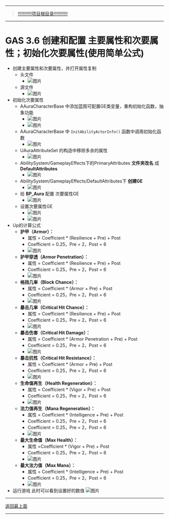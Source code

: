 ___________________________________________________________________________________________
> [!!!!!!!!!!!项目根目录!!!!!!!!!!!](./!!!!!!!!!!!项目目录!!!!!!!!!!!.md)

___________________________________________________________________________________________

# GAS 3.6 创建和配置 主要属性和次要属性；初始化次要属性(使用简单公式)
- 创建主要属性和次要属性，并打开属性复制
    - 头文件
        -  ![图片](https://github.com/liyunlong618/MyNote/blob/master/%E8%99%9A%E5%B9%BBC++/%E6%A8%A1%E5%9D%97/GAS/GAS%E7%AC%AC%E4%BA%8C%E5%AD%A3-%E6%9A%97%E9%BB%91%E7%A0%B4%E5%9D%8F%E7%A5%9ELike%E6%B8%B8%E6%88%8F/%E9%85%8D%E5%9B%BE/GAS_3.6/GAS%203.6%20%E5%88%9B%E5%BB%BA%E5%92%8C%E9%85%8D%E7%BD%AE%20%E4%B8%BB%E8%A6%81%E5%B1%9E%E6%80%A7%E5%92%8C%E6%AC%A1%E8%A6%81%E5%B1%9E%E6%80%A7%EF%BC%9B%E5%88%9D%E5%A7%8B%E5%8C%96%E6%AC%A1%E8%A6%81%E5%B1%9E%E6%80%A7(%E4%BD%BF%E7%94%A8%E7%AE%80%E5%8D%95%E5%85%AC%E5%BC%8F)-%E5%B9%95%E5%B8%83%E5%9B%BE%E7%89%87-354941-332773.png?raw=true)
    - 源文件
        -  ![图片](https://github.com/liyunlong618/MyNote/blob/master/%E8%99%9A%E5%B9%BBC++/%E6%A8%A1%E5%9D%97/GAS/GAS%E7%AC%AC%E4%BA%8C%E5%AD%A3-%E6%9A%97%E9%BB%91%E7%A0%B4%E5%9D%8F%E7%A5%9ELike%E6%B8%B8%E6%88%8F/%E9%85%8D%E5%9B%BE/GAS_3.6/GAS%203.6%20%E5%88%9B%E5%BB%BA%E5%92%8C%E9%85%8D%E7%BD%AE%20%E4%B8%BB%E8%A6%81%E5%B1%9E%E6%80%A7%E5%92%8C%E6%AC%A1%E8%A6%81%E5%B1%9E%E6%80%A7%EF%BC%9B%E5%88%9D%E5%A7%8B%E5%8C%96%E6%AC%A1%E8%A6%81%E5%B1%9E%E6%80%A7(%E4%BD%BF%E7%94%A8%E7%AE%80%E5%8D%95%E5%85%AC%E5%BC%8F)-%E5%B9%95%E5%B8%83%E5%9B%BE%E7%89%87-867210-489404.png?raw=true)
- 初始化次要属性
    - AAuraCharacterBase 中添加蓝图可配置GE类变量，重构初始化函数，抽象功能
        -  ![图片](https://github.com/liyunlong618/MyNote/blob/master/%E8%99%9A%E5%B9%BBC++/%E6%A8%A1%E5%9D%97/GAS/GAS%E7%AC%AC%E4%BA%8C%E5%AD%A3-%E6%9A%97%E9%BB%91%E7%A0%B4%E5%9D%8F%E7%A5%9ELike%E6%B8%B8%E6%88%8F/%E9%85%8D%E5%9B%BE/GAS_3.6/GAS%203.6%20%E5%88%9B%E5%BB%BA%E5%92%8C%E9%85%8D%E7%BD%AE%20%E4%B8%BB%E8%A6%81%E5%B1%9E%E6%80%A7%E5%92%8C%E6%AC%A1%E8%A6%81%E5%B1%9E%E6%80%A7%EF%BC%9B%E5%88%9D%E5%A7%8B%E5%8C%96%E6%AC%A1%E8%A6%81%E5%B1%9E%E6%80%A7(%E4%BD%BF%E7%94%A8%E7%AE%80%E5%8D%95%E5%85%AC%E5%BC%8F)-%E5%B9%95%E5%B8%83%E5%9B%BE%E7%89%87-751305-49722.png?raw=true)
        -  ![图片](https://github.com/liyunlong618/MyNote/blob/master/%E8%99%9A%E5%B9%BBC++/%E6%A8%A1%E5%9D%97/GAS/GAS%E7%AC%AC%E4%BA%8C%E5%AD%A3-%E6%9A%97%E9%BB%91%E7%A0%B4%E5%9D%8F%E7%A5%9ELike%E6%B8%B8%E6%88%8F/%E9%85%8D%E5%9B%BE/GAS_3.6/GAS%203.6%20%E5%88%9B%E5%BB%BA%E5%92%8C%E9%85%8D%E7%BD%AE%20%E4%B8%BB%E8%A6%81%E5%B1%9E%E6%80%A7%E5%92%8C%E6%AC%A1%E8%A6%81%E5%B1%9E%E6%80%A7%EF%BC%9B%E5%88%9D%E5%A7%8B%E5%8C%96%E6%AC%A1%E8%A6%81%E5%B1%9E%E6%80%A7(%E4%BD%BF%E7%94%A8%E7%AE%80%E5%8D%95%E5%85%AC%E5%BC%8F)-%E5%B9%95%E5%B8%83%E5%9B%BE%E7%89%87-684318-272959.png?raw=true)
    - AAuraCharacterBase 中 `InitAbilityActorInfo()` 函数中调用初始化函数
        -  ![图片](https://github.com/liyunlong618/MyNote/blob/master/%E8%99%9A%E5%B9%BBC++/%E6%A8%A1%E5%9D%97/GAS/GAS%E7%AC%AC%E4%BA%8C%E5%AD%A3-%E6%9A%97%E9%BB%91%E7%A0%B4%E5%9D%8F%E7%A5%9ELike%E6%B8%B8%E6%88%8F/%E9%85%8D%E5%9B%BE/GAS_3.6/GAS%203.6%20%E5%88%9B%E5%BB%BA%E5%92%8C%E9%85%8D%E7%BD%AE%20%E4%B8%BB%E8%A6%81%E5%B1%9E%E6%80%A7%E5%92%8C%E6%AC%A1%E8%A6%81%E5%B1%9E%E6%80%A7%EF%BC%9B%E5%88%9D%E5%A7%8B%E5%8C%96%E6%AC%A1%E8%A6%81%E5%B1%9E%E6%80%A7(%E4%BD%BF%E7%94%A8%E7%AE%80%E5%8D%95%E5%85%AC%E5%BC%8F)-%E5%B9%95%E5%B8%83%E5%9B%BE%E7%89%87-498248-537295.png?raw=true)
    - UAuraAttributeSet 的构造中移除多余的属性
        -  ![图片](https://github.com/liyunlong618/MyNote/blob/master/%E8%99%9A%E5%B9%BBC++/%E6%A8%A1%E5%9D%97/GAS/GAS%E7%AC%AC%E4%BA%8C%E5%AD%A3-%E6%9A%97%E9%BB%91%E7%A0%B4%E5%9D%8F%E7%A5%9ELike%E6%B8%B8%E6%88%8F/%E9%85%8D%E5%9B%BE/GAS_3.6/GAS%203.6%20%E5%88%9B%E5%BB%BA%E5%92%8C%E9%85%8D%E7%BD%AE%20%E4%B8%BB%E8%A6%81%E5%B1%9E%E6%80%A7%E5%92%8C%E6%AC%A1%E8%A6%81%E5%B1%9E%E6%80%A7%EF%BC%9B%E5%88%9D%E5%A7%8B%E5%8C%96%E6%AC%A1%E8%A6%81%E5%B1%9E%E6%80%A7(%E4%BD%BF%E7%94%A8%E7%AE%80%E5%8D%95%E5%85%AC%E5%BC%8F)-%E5%B9%95%E5%B8%83%E5%9B%BE%E7%89%87-602699-495173.png?raw=true)
    - AbilitySystem/GameplayEffects下的PrimaryAttributes **文件夹改名** 成 **DefaultAttributes**
        -  ![图片](https://github.com/liyunlong618/MyNote/blob/master/%E8%99%9A%E5%B9%BBC++/%E6%A8%A1%E5%9D%97/GAS/GAS%E7%AC%AC%E4%BA%8C%E5%AD%A3-%E6%9A%97%E9%BB%91%E7%A0%B4%E5%9D%8F%E7%A5%9ELike%E6%B8%B8%E6%88%8F/%E9%85%8D%E5%9B%BE/GAS_3.6/GAS%203.6%20%E5%88%9B%E5%BB%BA%E5%92%8C%E9%85%8D%E7%BD%AE%20%E4%B8%BB%E8%A6%81%E5%B1%9E%E6%80%A7%E5%92%8C%E6%AC%A1%E8%A6%81%E5%B1%9E%E6%80%A7%EF%BC%9B%E5%88%9D%E5%A7%8B%E5%8C%96%E6%AC%A1%E8%A6%81%E5%B1%9E%E6%80%A7(%E4%BD%BF%E7%94%A8%E7%AE%80%E5%8D%95%E5%85%AC%E5%BC%8F)-%E5%B9%95%E5%B8%83%E5%9B%BE%E7%89%87-994695-688957.png?raw=true)
    - AbilitySystem/GameplayEffects/DefaultAttributes下 **创建GE**
        -  ![图片](https://github.com/liyunlong618/MyNote/blob/master/%E8%99%9A%E5%B9%BBC++/%E6%A8%A1%E5%9D%97/GAS/GAS%E7%AC%AC%E4%BA%8C%E5%AD%A3-%E6%9A%97%E9%BB%91%E7%A0%B4%E5%9D%8F%E7%A5%9ELike%E6%B8%B8%E6%88%8F/%E9%85%8D%E5%9B%BE/GAS_3.6/GAS%203.6%20%E5%88%9B%E5%BB%BA%E5%92%8C%E9%85%8D%E7%BD%AE%20%E4%B8%BB%E8%A6%81%E5%B1%9E%E6%80%A7%E5%92%8C%E6%AC%A1%E8%A6%81%E5%B1%9E%E6%80%A7%EF%BC%9B%E5%88%9D%E5%A7%8B%E5%8C%96%E6%AC%A1%E8%A6%81%E5%B1%9E%E6%80%A7(%E4%BD%BF%E7%94%A8%E7%AE%80%E5%8D%95%E5%85%AC%E5%BC%8F)-%E5%B9%95%E5%B8%83%E5%9B%BE%E7%89%87-772353-819462.png?raw=true)
    - 给 **BP_Aura** 配置 次要属性GE
        -  ![图片](https://github.com/liyunlong618/MyNote/blob/master/%E8%99%9A%E5%B9%BBC++/%E6%A8%A1%E5%9D%97/GAS/GAS%E7%AC%AC%E4%BA%8C%E5%AD%A3-%E6%9A%97%E9%BB%91%E7%A0%B4%E5%9D%8F%E7%A5%9ELike%E6%B8%B8%E6%88%8F/%E9%85%8D%E5%9B%BE/GAS_3.6/GAS%203.6%20%E5%88%9B%E5%BB%BA%E5%92%8C%E9%85%8D%E7%BD%AE%20%E4%B8%BB%E8%A6%81%E5%B1%9E%E6%80%A7%E5%92%8C%E6%AC%A1%E8%A6%81%E5%B1%9E%E6%80%A7%EF%BC%9B%E5%88%9D%E5%A7%8B%E5%8C%96%E6%AC%A1%E8%A6%81%E5%B1%9E%E6%80%A7(%E4%BD%BF%E7%94%A8%E7%AE%80%E5%8D%95%E5%85%AC%E5%BC%8F)-%E5%B9%95%E5%B8%83%E5%9B%BE%E7%89%87-628836-702026.png?raw=true)
    - 设置次要属性GE
        -  ![图片](https://github.com/liyunlong618/MyNote/blob/master/%E8%99%9A%E5%B9%BBC++/%E6%A8%A1%E5%9D%97/GAS/GAS%E7%AC%AC%E4%BA%8C%E5%AD%A3-%E6%9A%97%E9%BB%91%E7%A0%B4%E5%9D%8F%E7%A5%9ELike%E6%B8%B8%E6%88%8F/%E9%85%8D%E5%9B%BE/GAS_3.6/GAS%203.6%20%E5%88%9B%E5%BB%BA%E5%92%8C%E9%85%8D%E7%BD%AE%20%E4%B8%BB%E8%A6%81%E5%B1%9E%E6%80%A7%E5%92%8C%E6%AC%A1%E8%A6%81%E5%B1%9E%E6%80%A7%EF%BC%9B%E5%88%9D%E5%A7%8B%E5%8C%96%E6%AC%A1%E8%A6%81%E5%B1%9E%E6%80%A7(%E4%BD%BF%E7%94%A8%E7%AE%80%E5%8D%95%E5%85%AC%E5%BC%8F)-%E5%B9%95%E5%B8%83%E5%9B%BE%E7%89%87-905761-566664.png?raw=true)
        -  ![图片](https://github.com/liyunlong618/MyNote/blob/master/%E8%99%9A%E5%B9%BBC++/%E6%A8%A1%E5%9D%97/GAS/GAS%E7%AC%AC%E4%BA%8C%E5%AD%A3-%E6%9A%97%E9%BB%91%E7%A0%B4%E5%9D%8F%E7%A5%9ELike%E6%B8%B8%E6%88%8F/%E9%85%8D%E5%9B%BE/GAS_3.6/GAS%203.6%20%E5%88%9B%E5%BB%BA%E5%92%8C%E9%85%8D%E7%BD%AE%20%E4%B8%BB%E8%A6%81%E5%B1%9E%E6%80%A7%E5%92%8C%E6%AC%A1%E8%A6%81%E5%B1%9E%E6%80%A7%EF%BC%9B%E5%88%9D%E5%A7%8B%E5%8C%96%E6%AC%A1%E8%A6%81%E5%B1%9E%E6%80%A7(%E4%BD%BF%E7%94%A8%E7%AE%80%E5%8D%95%E5%85%AC%E5%BC%8F)-%E5%B9%95%E5%B8%83%E5%9B%BE%E7%89%87-300828-919720.png?raw=true)
- Up的计算公式
    - **护甲（Armor）：**
        - 属性 = Coefficient * (Resilience + Pre) + Post
        - Coefficient = 0.25，Pre = 2，Post = 6
        -  ![图片](https://github.com/liyunlong618/MyNote/blob/master/%E8%99%9A%E5%B9%BBC++/%E6%A8%A1%E5%9D%97/GAS/GAS%E7%AC%AC%E4%BA%8C%E5%AD%A3-%E6%9A%97%E9%BB%91%E7%A0%B4%E5%9D%8F%E7%A5%9ELike%E6%B8%B8%E6%88%8F/%E9%85%8D%E5%9B%BE/GAS_3.6/GAS%203.6%20%E5%88%9B%E5%BB%BA%E5%92%8C%E9%85%8D%E7%BD%AE%20%E4%B8%BB%E8%A6%81%E5%B1%9E%E6%80%A7%E5%92%8C%E6%AC%A1%E8%A6%81%E5%B1%9E%E6%80%A7%EF%BC%9B%E5%88%9D%E5%A7%8B%E5%8C%96%E6%AC%A1%E8%A6%81%E5%B1%9E%E6%80%A7(%E4%BD%BF%E7%94%A8%E7%AE%80%E5%8D%95%E5%85%AC%E5%BC%8F)-%E5%B9%95%E5%B8%83%E5%9B%BE%E7%89%87-46187-410826.png?raw=true)
    - **护甲穿透（Armor Penetration）：**
        - 属性 = Coefficient * (Resilience + Pre) + Post
        - Coefficient = 0.25，Pre = 2，Post = 6
        -  ![图片](https://github.com/liyunlong618/MyNote/blob/master/%E8%99%9A%E5%B9%BBC++/%E6%A8%A1%E5%9D%97/GAS/GAS%E7%AC%AC%E4%BA%8C%E5%AD%A3-%E6%9A%97%E9%BB%91%E7%A0%B4%E5%9D%8F%E7%A5%9ELike%E6%B8%B8%E6%88%8F/%E9%85%8D%E5%9B%BE/GAS_3.6/GAS%203.6%20%E5%88%9B%E5%BB%BA%E5%92%8C%E9%85%8D%E7%BD%AE%20%E4%B8%BB%E8%A6%81%E5%B1%9E%E6%80%A7%E5%92%8C%E6%AC%A1%E8%A6%81%E5%B1%9E%E6%80%A7%EF%BC%9B%E5%88%9D%E5%A7%8B%E5%8C%96%E6%AC%A1%E8%A6%81%E5%B1%9E%E6%80%A7(%E4%BD%BF%E7%94%A8%E7%AE%80%E5%8D%95%E5%85%AC%E5%BC%8F)-%E5%B9%95%E5%B8%83%E5%9B%BE%E7%89%87-685417-764324.png?raw=true)
    - **格挡几率（Block Chance）：**
        - 属性 = Coefficient * (Armor + Pre) + Post
        - Coefficient = 0.25，Pre = 2，Post = 6
        -  ![图片](https://github.com/liyunlong618/MyNote/blob/master/%E8%99%9A%E5%B9%BBC++/%E6%A8%A1%E5%9D%97/GAS/GAS%E7%AC%AC%E4%BA%8C%E5%AD%A3-%E6%9A%97%E9%BB%91%E7%A0%B4%E5%9D%8F%E7%A5%9ELike%E6%B8%B8%E6%88%8F/%E9%85%8D%E5%9B%BE/GAS_3.6/GAS%203.6%20%E5%88%9B%E5%BB%BA%E5%92%8C%E9%85%8D%E7%BD%AE%20%E4%B8%BB%E8%A6%81%E5%B1%9E%E6%80%A7%E5%92%8C%E6%AC%A1%E8%A6%81%E5%B1%9E%E6%80%A7%EF%BC%9B%E5%88%9D%E5%A7%8B%E5%8C%96%E6%AC%A1%E8%A6%81%E5%B1%9E%E6%80%A7(%E4%BD%BF%E7%94%A8%E7%AE%80%E5%8D%95%E5%85%AC%E5%BC%8F)-%E5%B9%95%E5%B8%83%E5%9B%BE%E7%89%87-400264-32343.png?raw=true)
    - **暴击几率（Critical Hit Chance）：**
        - 属性 = Coefficient * (Resilience + Pre) + Post
        - Coefficient = 0.25，Pre = 2，Post = 6
        -  ![图片](https://github.com/liyunlong618/MyNote/blob/master/%E8%99%9A%E5%B9%BBC++/%E6%A8%A1%E5%9D%97/GAS/GAS%E7%AC%AC%E4%BA%8C%E5%AD%A3-%E6%9A%97%E9%BB%91%E7%A0%B4%E5%9D%8F%E7%A5%9ELike%E6%B8%B8%E6%88%8F/%E9%85%8D%E5%9B%BE/GAS_3.6/GAS%203.6%20%E5%88%9B%E5%BB%BA%E5%92%8C%E9%85%8D%E7%BD%AE%20%E4%B8%BB%E8%A6%81%E5%B1%9E%E6%80%A7%E5%92%8C%E6%AC%A1%E8%A6%81%E5%B1%9E%E6%80%A7%EF%BC%9B%E5%88%9D%E5%A7%8B%E5%8C%96%E6%AC%A1%E8%A6%81%E5%B1%9E%E6%80%A7(%E4%BD%BF%E7%94%A8%E7%AE%80%E5%8D%95%E5%85%AC%E5%BC%8F)-%E5%B9%95%E5%B8%83%E5%9B%BE%E7%89%87-410179-1296.png?raw=true)
    - **暴击伤害（Critical Hit Damage）：**
        - 属性 = Coefficient * (Armor Penetration + Pre) + Post
        - Coefficient = 0.25，Pre = 2，Post = 6
        -  ![图片](https://github.com/liyunlong618/MyNote/blob/master/%E8%99%9A%E5%B9%BBC++/%E6%A8%A1%E5%9D%97/GAS/GAS%E7%AC%AC%E4%BA%8C%E5%AD%A3-%E6%9A%97%E9%BB%91%E7%A0%B4%E5%9D%8F%E7%A5%9ELike%E6%B8%B8%E6%88%8F/%E9%85%8D%E5%9B%BE/GAS_3.6/GAS%203.6%20%E5%88%9B%E5%BB%BA%E5%92%8C%E9%85%8D%E7%BD%AE%20%E4%B8%BB%E8%A6%81%E5%B1%9E%E6%80%A7%E5%92%8C%E6%AC%A1%E8%A6%81%E5%B1%9E%E6%80%A7%EF%BC%9B%E5%88%9D%E5%A7%8B%E5%8C%96%E6%AC%A1%E8%A6%81%E5%B1%9E%E6%80%A7(%E4%BD%BF%E7%94%A8%E7%AE%80%E5%8D%95%E5%85%AC%E5%BC%8F)-%E5%B9%95%E5%B8%83%E5%9B%BE%E7%89%87-945351-683502.png?raw=true)
    - **暴击抗性（Critical Hit Resistance）：**
        - 属性 = Coefficient * (Armor + Pre) + Post
        - Coefficient = 0.25，Pre = 2，Post = 6
        -  ![图片](https://github.com/liyunlong618/MyNote/blob/master/%E8%99%9A%E5%B9%BBC++/%E6%A8%A1%E5%9D%97/GAS/GAS%E7%AC%AC%E4%BA%8C%E5%AD%A3-%E6%9A%97%E9%BB%91%E7%A0%B4%E5%9D%8F%E7%A5%9ELike%E6%B8%B8%E6%88%8F/%E9%85%8D%E5%9B%BE/GAS_3.6/GAS%203.6%20%E5%88%9B%E5%BB%BA%E5%92%8C%E9%85%8D%E7%BD%AE%20%E4%B8%BB%E8%A6%81%E5%B1%9E%E6%80%A7%E5%92%8C%E6%AC%A1%E8%A6%81%E5%B1%9E%E6%80%A7%EF%BC%9B%E5%88%9D%E5%A7%8B%E5%8C%96%E6%AC%A1%E8%A6%81%E5%B1%9E%E6%80%A7(%E4%BD%BF%E7%94%A8%E7%AE%80%E5%8D%95%E5%85%AC%E5%BC%8F)-%E5%B9%95%E5%B8%83%E5%9B%BE%E7%89%87-241590-660499.png?raw=true)
    - **生命值再生（Health Regeneration）：**
        - 属性 = Coefficient * (Vigor + Pre) + Post
        - Coefficient = 0.25，Pre = 2，Post = 6
        -  ![图片](https://github.com/liyunlong618/MyNote/blob/master/%E8%99%9A%E5%B9%BBC++/%E6%A8%A1%E5%9D%97/GAS/GAS%E7%AC%AC%E4%BA%8C%E5%AD%A3-%E6%9A%97%E9%BB%91%E7%A0%B4%E5%9D%8F%E7%A5%9ELike%E6%B8%B8%E6%88%8F/%E9%85%8D%E5%9B%BE/GAS_3.6/GAS%203.6%20%E5%88%9B%E5%BB%BA%E5%92%8C%E9%85%8D%E7%BD%AE%20%E4%B8%BB%E8%A6%81%E5%B1%9E%E6%80%A7%E5%92%8C%E6%AC%A1%E8%A6%81%E5%B1%9E%E6%80%A7%EF%BC%9B%E5%88%9D%E5%A7%8B%E5%8C%96%E6%AC%A1%E8%A6%81%E5%B1%9E%E6%80%A7(%E4%BD%BF%E7%94%A8%E7%AE%80%E5%8D%95%E5%85%AC%E5%BC%8F)-%E5%B9%95%E5%B8%83%E5%9B%BE%E7%89%87-779061-818513.png?raw=true)
    - **法力值再生（Mana Regeneration）：**
        - 属性 = Coefficient * (Intelligence + Pre) + Post
        - Coefficient = 0.25，Pre = 2，Post = 6
        - Coefficient = 0.25，Pre = 2，Post = 6
        -  ![图片](https://github.com/liyunlong618/MyNote/blob/master/%E8%99%9A%E5%B9%BBC++/%E6%A8%A1%E5%9D%97/GAS/GAS%E7%AC%AC%E4%BA%8C%E5%AD%A3-%E6%9A%97%E9%BB%91%E7%A0%B4%E5%9D%8F%E7%A5%9ELike%E6%B8%B8%E6%88%8F/%E9%85%8D%E5%9B%BE/GAS_3.6/GAS%203.6%20%E5%88%9B%E5%BB%BA%E5%92%8C%E9%85%8D%E7%BD%AE%20%E4%B8%BB%E8%A6%81%E5%B1%9E%E6%80%A7%E5%92%8C%E6%AC%A1%E8%A6%81%E5%B1%9E%E6%80%A7%EF%BC%9B%E5%88%9D%E5%A7%8B%E5%8C%96%E6%AC%A1%E8%A6%81%E5%B1%9E%E6%80%A7(%E4%BD%BF%E7%94%A8%E7%AE%80%E5%8D%95%E5%85%AC%E5%BC%8F)-%E5%B9%95%E5%B8%83%E5%9B%BE%E7%89%87-125962-384640.png?raw=true)
    - **最大生命值（Max Health）：**
        - 属性 =Coefficient * (Vigor + Pre) + Post
        - Coefficient = 0.25，Pre = 2，Post = 6
        -  ![图片](https://github.com/liyunlong618/MyNote/blob/master/%E8%99%9A%E5%B9%BBC++/%E6%A8%A1%E5%9D%97/GAS/GAS%E7%AC%AC%E4%BA%8C%E5%AD%A3-%E6%9A%97%E9%BB%91%E7%A0%B4%E5%9D%8F%E7%A5%9ELike%E6%B8%B8%E6%88%8F/%E9%85%8D%E5%9B%BE/GAS_3.6/GAS%203.6%20%E5%88%9B%E5%BB%BA%E5%92%8C%E9%85%8D%E7%BD%AE%20%E4%B8%BB%E8%A6%81%E5%B1%9E%E6%80%A7%E5%92%8C%E6%AC%A1%E8%A6%81%E5%B1%9E%E6%80%A7%EF%BC%9B%E5%88%9D%E5%A7%8B%E5%8C%96%E6%AC%A1%E8%A6%81%E5%B1%9E%E6%80%A7(%E4%BD%BF%E7%94%A8%E7%AE%80%E5%8D%95%E5%85%AC%E5%BC%8F)-%E5%B9%95%E5%B8%83%E5%9B%BE%E7%89%87-982467-217346.png?raw=true)
    - **最大法力值（Max Mana）：**
        - 属性 = Coefficient * (Intelligence + Pre) + Post
        - Coefficient = 0.25，Pre = 2，Post = 6
        -  ![图片](https://github.com/liyunlong618/MyNote/blob/master/%E8%99%9A%E5%B9%BBC++/%E6%A8%A1%E5%9D%97/GAS/GAS%E7%AC%AC%E4%BA%8C%E5%AD%A3-%E6%9A%97%E9%BB%91%E7%A0%B4%E5%9D%8F%E7%A5%9ELike%E6%B8%B8%E6%88%8F/%E9%85%8D%E5%9B%BE/GAS_3.6/GAS%203.6%20%E5%88%9B%E5%BB%BA%E5%92%8C%E9%85%8D%E7%BD%AE%20%E4%B8%BB%E8%A6%81%E5%B1%9E%E6%80%A7%E5%92%8C%E6%AC%A1%E8%A6%81%E5%B1%9E%E6%80%A7%EF%BC%9B%E5%88%9D%E5%A7%8B%E5%8C%96%E6%AC%A1%E8%A6%81%E5%B1%9E%E6%80%A7(%E4%BD%BF%E7%94%A8%E7%AE%80%E5%8D%95%E5%85%AC%E5%BC%8F)-%E5%B9%95%E5%B8%83%E5%9B%BE%E7%89%87-752983-440131.png?raw=true)
- 运行游戏 此时可以看到设置好的数值 ![图片](https://github.com/liyunlong618/MyNote/blob/master/%E8%99%9A%E5%B9%BBC++/%E6%A8%A1%E5%9D%97/GAS/GAS%E7%AC%AC%E4%BA%8C%E5%AD%A3-%E6%9A%97%E9%BB%91%E7%A0%B4%E5%9D%8F%E7%A5%9ELike%E6%B8%B8%E6%88%8F/%E9%85%8D%E5%9B%BE/GAS_3.6/GAS%203.6%20%E5%88%9B%E5%BB%BA%E5%92%8C%E9%85%8D%E7%BD%AE%20%E4%B8%BB%E8%A6%81%E5%B1%9E%E6%80%A7%E5%92%8C%E6%AC%A1%E8%A6%81%E5%B1%9E%E6%80%A7%EF%BC%9B%E5%88%9D%E5%A7%8B%E5%8C%96%E6%AC%A1%E8%A6%81%E5%B1%9E%E6%80%A7(%E4%BD%BF%E7%94%A8%E7%AE%80%E5%8D%95%E5%85%AC%E5%BC%8F)-%E5%B9%95%E5%B8%83%E5%9B%BE%E7%89%87-705193-513961.png?raw=true)

___________________________________________________________________________________________

[返回最上面](#处理关键点)
___________________________________________________________________________________________